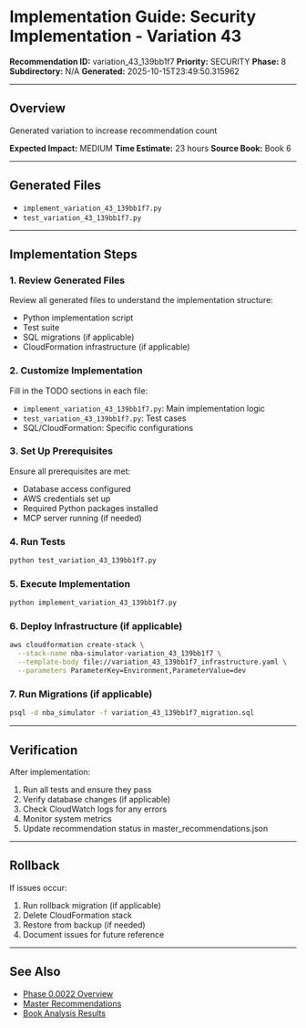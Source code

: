 # Implementation Guide: Security Implementation - Variation 43

**Recommendation ID:** variation_43_139bb1f7
**Priority:** SECURITY
**Phase:** 8
**Subdirectory:** N/A
**Generated:** 2025-10-15T23:49:50.315962

---

## Overview

Generated variation to increase recommendation count

**Expected Impact:** MEDIUM
**Time Estimate:** 23 hours
**Source Book:** Book 6

---

## Generated Files

- `implement_variation_43_139bb1f7.py`
- `test_variation_43_139bb1f7.py`

---

## Implementation Steps

### 1. Review Generated Files

Review all generated files to understand the implementation structure:
- Python implementation script
- Test suite
- SQL migrations (if applicable)
- CloudFormation infrastructure (if applicable)

### 2. Customize Implementation

Fill in the TODO sections in each file:
- `implement_variation_43_139bb1f7.py`: Main implementation logic
- `test_variation_43_139bb1f7.py`: Test cases
- SQL/CloudFormation: Specific configurations

### 3. Set Up Prerequisites

Ensure all prerequisites are met:
- Database access configured
- AWS credentials set up
- Required Python packages installed
- MCP server running (if needed)

### 4. Run Tests

```bash
python test_variation_43_139bb1f7.py
```

### 5. Execute Implementation

```bash
python implement_variation_43_139bb1f7.py
```

### 6. Deploy Infrastructure (if applicable)

```bash
aws cloudformation create-stack \
  --stack-name nba-simulator-variation_43_139bb1f7 \
  --template-body file://variation_43_139bb1f7_infrastructure.yaml \
  --parameters ParameterKey=Environment,ParameterValue=dev
```

### 7. Run Migrations (if applicable)

```bash
psql -d nba_simulator -f variation_43_139bb1f7_migration.sql
```

---

## Verification

After implementation:
1. Run all tests and ensure they pass
2. Verify database changes (if applicable)
3. Check CloudWatch logs for any errors
4. Monitor system metrics
5. Update recommendation status in master_recommendations.json

---

## Rollback

If issues occur:
1. Run rollback migration (if applicable)
2. Delete CloudFormation stack
3. Restore from backup (if needed)
4. Document issues for future reference

---

## See Also

- [Phase 0.0022 Overview](/Users/ryanranft/nba-simulator-aws/docs/phases/phase_8/)
- [Master Recommendations](/Users/ryanranft/nba-mcp-synthesis/analysis_results/master_recommendations.json)
- [Book Analysis Results](/Users/ryanranft/nba-mcp-synthesis/analysis_results/)
